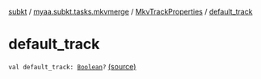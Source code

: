 [subkt](../../index.md) / [myaa.subkt.tasks.mkvmerge](../index.md) / [MkvTrackProperties](index.md) / [default_track](./default_track.md)

# default_track

`val default_track: `[`Boolean`](https://kotlinlang.org/api/latest/jvm/stdlib/kotlin/-boolean/index.html)`?` [(source)](https://github.com/Myaamori/SubKt/blob/0.1.8/src/main/kotlin/myaa/subkt/tasks/mkvmerge/mkvmerge.kt#L86)